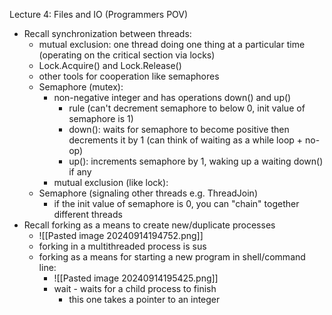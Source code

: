 Lecture 4: Files and IO (Programmers POV)

- Recall synchronization between threads:
	- mutual exclusion: one thread doing one thing at a particular time (operating on the critical section via locks)
	- Lock.Acquire() and Lock.Release()
	- other tools for cooperation like semaphores
	- Semaphore (mutex):
		- non-negative integer and has operations down() and up()
			- rule (can't decrement semaphore to below 0, init value of semaphore is 1)
			- down(): waits for semaphore to become positive then decrements it by 1 (can think of waiting as a while loop + no-op)
			- up(): increments semaphore by 1, waking up a waiting down() if any
		- mutual exclusion (like lock):
	- Semaphore (signaling other threads e.g. ThreadJoin)
		- if the init value of semaphore is 0, you can "chain" together different threads
- Recall forking as a means to create new/duplicate processes
	- ![[Pasted image 20240914194752.png]]
	- forking in a multithreaded process is sus
	* forking as a means for starting a new program in shell/command line:
		* ![[Pasted image 20240914195425.png]]
		* wait - waits for a child process to finish
			* this one takes a pointer to an integer